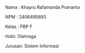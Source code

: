 Nama : Khayru Rafamanda Prananta

NPM : 2406495893

Kelas : PBP F

Hobi: Olahraga

Jurusan: Sistem Informasi